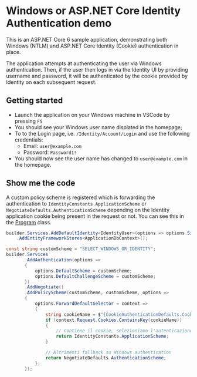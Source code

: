 # Windows or ASP.NET Core Identity Authentication demo

This is an ASP.NET Core 6 sample application, demonstrating both Windows (NTLM) and ASP.NET Core Identity (Cookie) authentication in place.

The application attempts at authenticating the user via Windows authentication. Then, if the user then logs in via the Identity UI by providing username and password, it will be authenticated by the cookie provided by Identity on each subsequent request.

## Getting started

 * Launch the application on your Windows machine in VSCode by pressing `F5`
 * You should see your Windows user name displated in the homepage;
 * To to the Login page, i.e. `/Identity/Account/Login` and use the following credentials:
   * Email: `user@example.com`
   * Password: `Password1!`
 * You should now see the user name has changed to `user@example.com` in the homepage.

## Show me the code

A custom policy scheme is registered which is forwarding the authentication to `IdentityConstants.ApplicationScheme` or `NegotiateDefaults.AuthenticationScheme` depending on the Identity application cookie being present in the request or not. You can see this in the [Program](Program.cs#L18) class.

```csharp
builder.Services.AddDefaultIdentity<IdentityUser>(options => options.SignIn.RequireConfirmedAccount = true)
    .AddEntityFrameworkStores<ApplicationDbContext>();

const string customScheme = "SELECT_WINDOWS_OR_IDENTITY";
builder.Services
       .AddAuthentication(options =>
       {
           options.DefaultScheme = customScheme;
           options.DefaultChallengeScheme = customScheme;
       })
       .AddNegotiate()
       .AddPolicyScheme(customScheme, customScheme, options =>
       {
           options.ForwardDefaultSelector = context =>
           {
               string cookieName = $"{CookieAuthenticationDefaults.CookiePrefix}{IdentityConstants.ApplicationScheme}";
               if (context.Request.Cookies.ContainsKey(cookieName))
               {
                   // Contiene il cookie, selezioniamo l'autenticazione con Identity
                   return IdentityConstants.ApplicationScheme;
               }

               // Altrimenti fallback su Windows authentication
               return NegotiateDefaults.AuthenticationScheme;
           };
       });

```